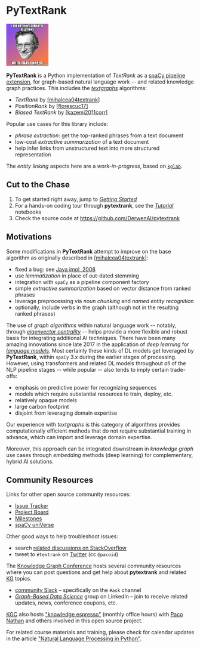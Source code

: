 # PyTextRank

<img src="assets/logo.png" width="113" alt="I did not have semantic relations with that corpus"/>

**PyTextRank** is a Python implementation of *TextRank* as a
[spaCy pipeline extension](https://spacy.io/universe/project/spacy-pytextrank),
for graph-based natural language work -- and related knowledge graph practices.
This includes the [*textgraphs*](http://www.textgraphs.org/) algorithms:

  - *TextRank* by [[mihalcea04textrank]](https://derwen.ai/docs/ptr/biblio/#mihalcea04textrank)
  - *PositionRank* by [[florescuc17]](https://derwen.ai/docs/ptr/biblio/#florescuc17)
  - *Biased TextRank* by [[kazemi2011corr]](https://derwen.ai/docs/ptr/biblio/#kazemi2011corr)

Popular use cases for this library include:

  - *phrase extraction*: get the top-ranked phrases from a text document
  - low-cost *extractive summarization* of a text document
  - help infer links from unstructured text into more structured representation

The *entity linking* aspects here are a *work-in-progress*, based on
[`kglab`](https://github.com/DerwenAI/kglab).


## Cut to the Chase

  1. To get started right away, jump to [*Getting Started*](start/)
  1. For a hands-on coding tour through **pytextrank**, see the [*Tutorial*](tutorial/) notebooks
  1. Check the source code at <https://github.com/DerwenAI/pytextrank>


## Motivations

Some modifications in **PyTextRank** attempt to improve on the base
algorithm as originally described in
[[mihalcea04textrank]](biblio/#mihalcea04textrank):

  - fixed a bug: see [Java impl, 2008](https://github.com/ceteri/textrank)
  - use *lemmatization* in place of out-dated stemming
  - integration with `spaCy` as a pipeline component factory
  - simple *extractive summarization* based on vector distance from ranked phrases
  - leverage preprocessing via *noun chunking* and *named entity recognition*
  - optionally, include verbs in the graph (although not in the resulting ranked phrases)

The use of *graph algorithms* within natural language work -- 
notably, through
[*eigenvector centrality*](glossary/#eigenvector-centrality)
-- helps provide a more flexible and robust basis for integrating
additional AI techniques.
There have been many amazing innovations since late 2017 
in the application of *deep learning* for
[*language models*](glossary/#language-models).
Most certainly these kinds of DL models get leveraged by
**PyTextRank**, within `spaCy` 3.x during the earlier stages of
processing.
However, using transformers and related DL models throughout *all* of
the NLP pipeline stages -- while popular -- also tends to imply
certain trade-offs:

  * emphasis on predictive power for recognizing sequences
  * models which require substantial resources to train, deploy, etc.
  * relatively opaque models
  * large carbon footprint
  * disjoint from leveraging domain expertise

Our experience with *textgraphs* is this category of algorithms
provides computationally efficient methods that do not require
substantial training in advance, which can import and leverage 
domain expertise.

Moreover, this approach can be integrated downstream in *knowledge
graph* use cases through *embedding* methods (deep learning) for
complementary, hybrid AI solutions.


## Community Resources

Links for other open source community resources:

  * [Issue Tracker](https://github.com/DerwenAI/pytextrank/issues)
  * [Project Board](https://github.com/DerwenAI/pytextrank/projects/1)
  * [Milestones](https://github.com/DerwenAI/pytextrank/milestones)
  * [spaCy uniVerse](https://spacy.io/universe/project/spacy-pytextrank)

Other good ways to help troubleshoot issues:

  - search [related discussions on StackOverflow](https://stackoverflow.com/search?q=pytextrank)
  - tweet to `#textrank` on [Twitter](https://twitter.com/search?q=%23textrank) (cc `@pacoid`)

The [Knowledge Graph Conference](glossary/#knowledge-graph-conference)
hosts several community resources where you can post questions and 
get help about **pytextrank** and related
[KG](glossary/#kg)
topics.

  * [community Slack](https://knowledgegraphconf.slack.com/ssb/redirect) – specifically on the `#ask` channel
  * [*Graph-Based Data Science*](https://www.linkedin.com/groups/6725785/) group on LinkedIn – join to receive related updates, news, conference coupons, etc.

[KGC](glossary/#knowledge-graph-conference)
also hosts 
["knowledge espresso"](https://www.notion.so/KG-Community-Events-Calendar-8aacbe22efa94d9b8b39b7288e22c2d3)
(monthly office hours) with [Paco Nathan](ack/#project-lead) 
and others involved in this open source project.

For related course materials and training, please check for calendar
updates in the article
["Natural Language Processing in Python"](https://medium.com/derwen/natural-language-processing-in-python-832b0a99791b).
